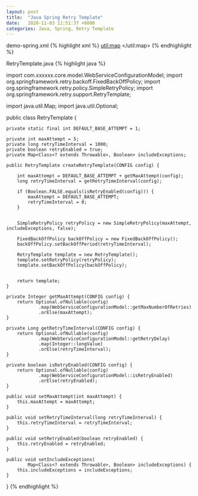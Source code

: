 ```yaml
---
layout: post
title:  "Java Spring Retry Template"
date:   2020-11-03 11:51:37 +0800
categories: Java, Spring, Retry Template
---
```


demo-spring.xml
{% highlight xml %}
<bean id="retryTemplate" class="com.xxxxxx.xxxxxxxxxxx.retry.RetryTemplate">
        <property name="retryEnabled" value="true"/>
        <property name="retryTimeInterval" value="1000"/>
        <property name="maxAttempt" value="2"/>
        <property name="includeExceptions">
            <util:map>
                <entry key="javax.xml.ws.WebServiceException" value="true"/>
            </util:map>
        </property>
    </bean>
{% endhighlight %}

RetryTemplate.java
{% highlight java %}

import com.xxxxxx.core.model.WebServiceConfigurationModel;
import org.springframework.retry.backoff.FixedBackOffPolicy;
import org.springframework.retry.policy.SimpleRetryPolicy;
import org.springframework.retry.support.RetryTemplate;

import java.util.Map;
import java.util.Optional;

public class RetryTemplate<CONFIG extends WebServiceConfigurationModel> {

    private static final int DEFAULT_BASE_ATTEMPT = 1;

    private int maxAttempt = 5;
    private long retryTimeInterval = 1000;
    private boolean retryEnabled = true;
    private Map<Class<? extends Throwable>, Boolean> includeExceptions;

    public RetryTemplate createRetryTemplate(CONFIG config) {

        int maxAttempt = DEFAULT_BASE_ATTEMPT + getMaxAttempt(config);
        long retryTimeInterval = getRetryTimeInterval(config);

        if (Boolean.FALSE.equals(isRetryEnabled(config))) {
            maxAttempt = DEFAULT_BASE_ATTEMPT;
            retryTimeInterval = 0;
        }


        SimpleRetryPolicy retryPolicy = new SimpleRetryPolicy(maxAttempt, includeExceptions, false);

        FixedBackOffPolicy backOffPolicy = new FixedBackOffPolicy();
        backOffPolicy.setBackOffPeriod(retryTimeInterval);

        RetryTemplate template = new RetryTemplate();
        template.setRetryPolicy(retryPolicy);
        template.setBackOffPolicy(backOffPolicy);


        return template;
    }

    private Integer getMaxAttempt(CONFIG config) {
        return Optional.ofNullable(config)
                .map(WebServiceConfigurationModel::getMaxNumberOfRetries)
                .orElse(maxAttempt);
    }

    private Long getRetryTimeInterval(CONFIG config) {
        return Optional.ofNullable(config)
                .map(WebServiceConfigurationModel::getRetryDelay)
                .map(Integer::longValue)
                .orElse(retryTimeInterval);
    }

    private boolean isRetryEnabled(CONFIG config) {
        return Optional.ofNullable(config)
                .map(WebServiceConfigurationModel::isRetryEnabled)
                .orElse(retryEnabled);
    }

    public void setMaxAttempt(int maxAttempt) {
        this.maxAttempt = maxAttempt;
    }

    public void setRetryTimeInterval(long retryTimeInterval) {
        this.retryTimeInterval = retryTimeInterval;
    }

    public void setRetryEnabled(boolean retryEnabled) {
        this.retryEnabled = retryEnabled;
    }

    public void setIncludeExceptions(
            Map<Class<? extends Throwable>, Boolean> includeExceptions) {
        this.includeExceptions = includeExceptions;
    }
}
{% endhighlight %}
